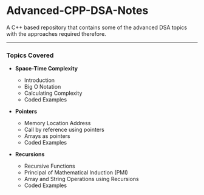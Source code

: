 # Advanced-CPP-DSA-Notes
A C++ based repository that contains some of the advanced DSA topics with the approaches required therefore. 

<hr>

### Topics Covered
- **Space-Time Complexity**
  - Introduction
  - Big O Notation
  - Calculating Complexity
  - Coded Examples
  
- **Pointers**
  - Memory Location Address
  - Call by reference using pointers
  - Arrays as pointers
  - Coded Examples
  
- **Recursions**
  - Recursive Functions
  - Principal of Mathematical Induction (PMI)
  - Array and String Operations using Recursions
  - Coded Examples
